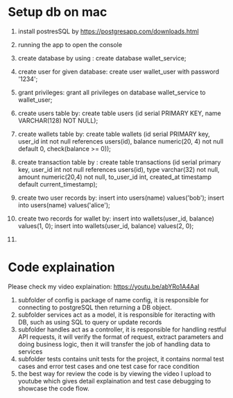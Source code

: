 # Setup db on mac
 1. install postresSQL by https://postgresapp.com/downloads.html
 2. running the app to open the console
 3. create database by using : create database wallet_service;
 4. create user for given database: create user wallet_user with password '1234';
 5. grant privileges: grant all privileges on database wallet_service to wallet_user;
 6. create users table by: create table users (id serial PRIMARY KEY, name VARCHAR(128) NOT NULL);
 7. create wallets table by: create table wallets (id serial PRIMARY key, user_id int not null references users(id), balance numeric(20, 4) not null default 0, check(balance >= 0));
 8. create transaction table by : create table transactions (id serial primary key, user_id int not null references users(id), type varchar(32) not null, amount numeric(20,4) not null, to_user_id int, created_at timestamp default current_timestamp);
 9. create two user records by:
    insert into users(name) values('bob');
    insert into users(name) values('alice');
    
 10. create two records for wallet by:
    insert into wallets(user_id, balance) values(1, 0);
    insert into wallets(user_id, balance) values(2, 0);
 11.  

 

# Code explaination
Please check my video explaination: https://youtu.be/abYRo1A4AaI

1. subfolder of config is package of name config, it is responsible for connecting to postgreSQL then returning a DB object.
2. subfolder services act as a model, it is responsible for iteracting with DB, such as using SQL to query or update records
3. subfolder handles act as a controller, it is responsible for handling restful API requests, it will verify the format of request, extract parameters and doing business logic, then
   it will transfer the job of handling data to services
4. subfolder tests contains unit tests for the project, it contains normal test cases and error test cases and one test case for race condition
5. the best way for review the code is by viewing the video I upload to youtube which gives detail explaination and test case debugging to showcase the code flow.

      
